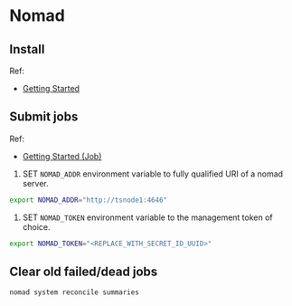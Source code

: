 # Nomad

## Install

Ref:
  - [Getting Started](https://learn.hashicorp.com/tutorials/nomad/get-started-install?in=nomad/get-started)

## Submit jobs

Ref: 
  - [Getting Started (Job)](https://learn.hashicorp.com/tutorials/nomad/get-started-learn-more?in=nomad/get-started)

1. SET `NOMAD_ADDR` environment variable to fully qualified URI of a nomad server.
```sh
export NOMAD_ADDR="http://tsnode1:4646"
```
1. SET `NOMAD_TOKEN` environment variable to the management token of choice.
```sh
export NOMAD_TOKEN="<REPLACE_WITH_SECRET_ID_UUID>"
```

## Clear old failed/dead jobs

```
nomad system reconcile summaries
```
